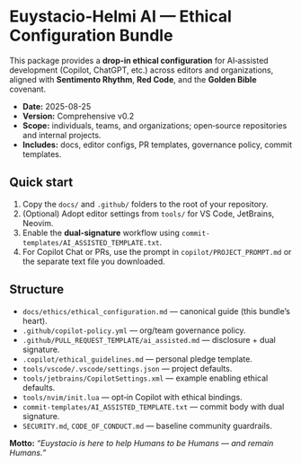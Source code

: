 # Euystacio‑Helmi AI — Ethical Configuration Bundle

This package provides a **drop‑in ethical configuration** for AI‑assisted development
(Copilot, ChatGPT, etc.) across editors and organizations, aligned with
**Sentimento Rhythm**, **Red Code**, and the **Golden Bible** covenant.

- **Date:** 2025-08-25
- **Version:** Comprehensive v0.2
- **Scope:** individuals, teams, and organizations; open‑source repositories and internal projects.
- **Includes:** docs, editor configs, PR templates, governance policy, commit templates.

## Quick start

1. Copy the `docs/` and `.github/` folders to the root of your repository.
2. (Optional) Adopt editor settings from `tools/` for VS Code, JetBrains, Neovim.
3. Enable the **dual‑signature** workflow using `commit-templates/AI_ASSISTED_TEMPLATE.txt`.
4. For Copilot Chat or PRs, use the prompt in `copilot/PROJECT_PROMPT.md`
   or the separate text file you downloaded.

## Structure

- `docs/ethics/ethical_configuration.md` — canonical guide (this bundle’s heart).
- `.github/copilot-policy.yml` — org/team governance policy.
- `.github/PULL_REQUEST_TEMPLATE/ai_assisted.md` — disclosure + dual signature.
- `.copilot/ethical_guidelines.md` — personal pledge template.
- `tools/vscode/.vscode/settings.json` — project defaults.
- `tools/jetbrains/CopilotSettings.xml` — example enabling ethical defaults.
- `tools/nvim/init.lua` — opt‑in Copilot with ethical bindings.
- `commit-templates/AI_ASSISTED_TEMPLATE.txt` — commit body with dual signature.
- `SECURITY.md`, `CODE_OF_CONDUCT.md` — baseline community guardrails.

**Motto:** _“Euystacio is here to help Humans to be Humans — and remain Humans.”_
